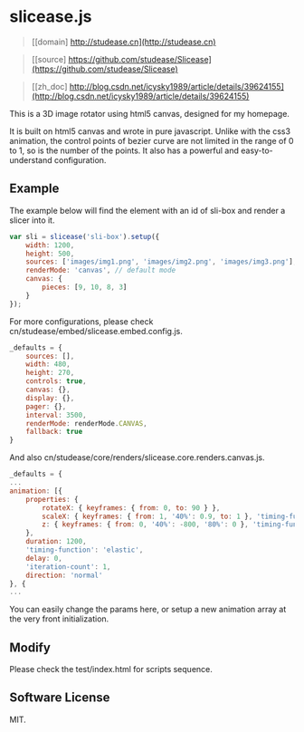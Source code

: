 # slicease.js

> [[domain] http://studease.cn](http://studease.cn)

> [[source] https://github.com/studease/Slicease](https://github.com/studease/Slicease)

> [[zh_doc] http://blog.csdn.net/icysky1989/article/details/39624155](http://blog.csdn.net/icysky1989/article/details/39624155)

This is a 3D image rotator using html5 canvas, designed for my homepage. 

It is built on html5 canvas and wrote in pure javascript. Unlike with the css3 animation, the control points of bezier curve are not limited in the range of 0 to 1, so is the number of the points. It also has a powerful and easy-to-understand configuration.


## Example

The example below will find the element with an id of sli-box and render a slicer into it.

```js
var sli = slicease('sli-box').setup({
	width: 1200,
	height: 500,
	sources: ['images/img1.png', 'images/img2.png', 'images/img3.png'],
	renderMode: 'canvas', // default mode
	canvas: {
		pieces: [9, 10, 8, 3]
	}
});
```

For more configurations, please check cn/studease/embed/slicease.embed.config.js.

```js
_defaults = {
	sources: [],
	width: 480,
	height: 270,
	controls: true,
	canvas: {},
	display: {},
	pager: {},
	interval: 3500,
	renderMode: renderMode.CANVAS,
	fallback: true
}
```

And also cn/studease/core/renders/slicease.core.renders.canvas.js.

```js
_defaults = {
...
animation: [{
	properties: {
		rotateX: { keyframes: { from: 0, to: 90 } },
		scaleX: { keyframes: { from: 1, '40%': 0.9, to: 1 }, 'timing-function': 'linear' },
		z: { keyframes: { from: 0, '40%': -800, '80%': 0 }, 'timing-function': 'ease-out' }
	},
	duration: 1200,
	'timing-function': 'elastic',
	delay: 0,
	'iteration-count': 1,
	direction: 'normal'
}, {
...
```

You can easily change the params here, or setup a new animation array at the very front initialization.


## Modify

Please check the test/index.html for scripts sequence.


## Software License

MIT.
